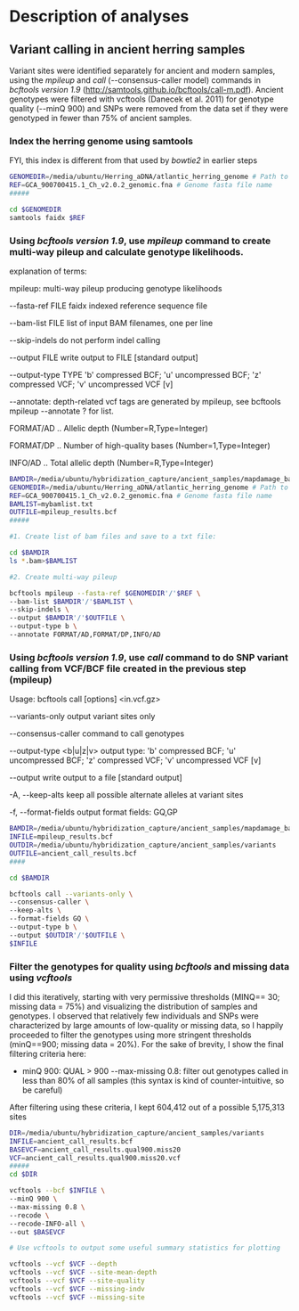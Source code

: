# Description of analyses

## Variant calling in ancient herring samples

Variant sites were identified separately for ancient and modern samples, using the *mpileup* and *call* (--consensus-caller model) 
commands in *bcftools version 1.9* (http://samtools.github.io/bcftools/call-m.pdf). Ancient genotypes were filtered with vcftools (Danecek et al. 2011) 
for genotype quality (--minQ 900) and SNPs were removed from the data set if they were genotyped in fewer than 75% of ancient samples. 

### Index the herring genome using samtools
FYI, this index is different from that used by *bowtie2* in earlier steps

``` bash
GENOMEDIR=/media/ubuntu/Herring_aDNA/atlantic_herring_genome # Path to directory with genome.
REF=GCA_900700415.1_Ch_v2.0.2_genomic.fna # Genome fasta file name
#####

cd $GENOMEDIR
samtools faidx $REF
```
### Using *bcftools version 1.9*, use *mpileup* command to create multi-way pileup and calculate genotype likelihoods.

explanation of terms:

mpileup:      multi-way pileup producing genotype likelihoods

--fasta-ref FILE    faidx indexed reference sequence file

--bam-list FILE     list of input BAM filenames, one per line

--skip-indels       do not perform indel calling

--output FILE       write output to FILE [standard output]

--output-type TYPE  'b' compressed BCF; 'u' uncompressed BCF; 'z' compressed VCF; 'v' uncompressed VCF [v]

--annotate: depth-related vcf tags are generated by mpileup, see bcftools mpileup --annotate ? for list.

FORMAT/AD  .. Allelic depth (Number=R,Type=Integer)

FORMAT/DP  .. Number of high-quality bases (Number=1,Type=Integer)

INFO/AD  .. Total allelic depth (Number=R,Type=Integer)


``` bash
BAMDIR=/media/ubuntu/hybridization_capture/ancient_samples/mapdamage_bam #directory with sorted, indexed, filtered, and base-recalibrated .bam files
GENOMEDIR=/media/ubuntu/Herring_aDNA/atlantic_herring_genome # Path to directory with genome.
REF=GCA_900700415.1_Ch_v2.0.2_genomic.fna # Genome fasta file name
BAMLIST=mybamlist.txt
OUTFILE=mpileup_results.bcf
#####

#1. Create list of bam files and save to a txt file:

cd $BAMDIR
ls *.bam>$BAMLIST

#2. Create multi-way pileup 

bcftools mpileup --fasta-ref $GENOMEDIR'/'$REF \
--bam-list $BAMDIR'/'$BAMLIST \
--skip-indels \
--output $BAMDIR'/'$OUTFILE \
--output-type b \
--annotate FORMAT/AD,FORMAT/DP,INFO/AD

```

### Using *bcftools version 1.9*, use *call* command to do SNP variant calling from VCF/BCF file created in the previous step (mpileup)

Usage:   bcftools call [options] <in.vcf.gz>

--variants-only            output variant sites only

--consensus-caller       command to call genotypes

--output-type <b|u|z|v>     output type: 'b' compressed BCF; 'u' uncompressed BCF; 'z' compressed VCF; 'v' uncompressed VCF [v]

--output <file>             write output to a file [standard output]
  
-A, --keep-alts              keep all possible alternate alleles at variant sites

-f, --format-fields <list>      output format fields: GQ,GP

``` bash
BAMDIR=/media/ubuntu/hybridization_capture/ancient_samples/mapdamage_bam #directory with sorted, indexed, filtered, and base-recalibrated .bam files
INFILE=mpileup_results.bcf
OUTDIR=/media/ubuntu/hybridization_capture/ancient_samples/variants
OUTFILE=ancient_call_results.bcf
####

cd $BAMDIR

bcftools call --variants-only \
--consensus-caller \
--keep-alts \
--format-fields GQ \
--output-type b \
--output $OUTDIR'/'$OUTFILE \
$INFILE
```

### Filter the genotypes for quality using *bcftools* and missing data using *vcftools*

I did this iteratively, starting with very permissive thresholds (MINQ== 30; missing data = 75%) and visualizing the distribution of samples and genotypes. I observed that relatively few individuals and SNPs were characterized by large amounts of low-quality or missing data, so I happily proceeded to filter the genotypes using more stringent thresholds (minQ==900; missing data = 20%). For the sake of brevity, I show the final filtering criteria here: 
- minQ 900:  QUAL > 900
--max-missing 0.8: filter out genotypes called in less than 80% of all samples (this syntax is kind of counter-intuitive, so be careful)

After filtering using these criteria, I kept 604,412 out of a possible 5,175,313 sites

``` bash
DIR=/media/ubuntu/hybridization_capture/ancient_samples/variants
INFILE=ancient_call_results.bcf
BASEVCF=ancient_call_results.qual900.miss20
VCF=ancient_call_results.qual900.miss20.vcf
#####
cd $DIR

vcftools --bcf $INFILE \
--minQ 900 \
--max-missing 0.8 \
--recode \
--recode-INFO-all \
--out $BASEVCF

# Use vcftools to output some useful summary statistics for plotting

vcftools --vcf $VCF --depth
vcftools --vcf $VCF --site-mean-depth
vcftools --vcf $VCF --site-quality
vcftools --vcf $VCF --missing-indv
vcftools --vcf $VCF --missing-site

```





